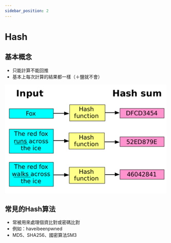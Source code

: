 ```yaml
---
sidebar_position: 2
---
```


# Hash

## 基本概念
* 只能計算不能回推
* 基本上每次計算的結果都一樣（＋鹽就不會）

![](.hash_images/9f087c4c.png)

## 常見的Hash算法
* 常被用來處理個資比對或密碼比對
* 例如：haveibeenpwned
* MD5、SHA256、國密算法SM3